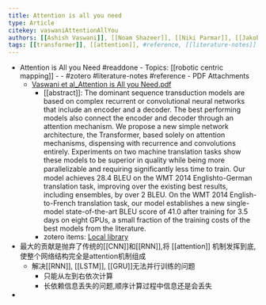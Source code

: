 ```yaml
---
title: Attention is all you need
type: Article
citekey: vaswaniAttentionAllYou
authors: [[Ashish Vaswani]], [[Noam Shazeer]], [[Niki Parmar]], [[Jakob Uszkoreit]], [[Llion Jones]], [[Aidan N Gomez]], [[Łukasz Kaiser]], [[Illia Polosukhin]]
tags: [[transformer]], [[attention]], #reference, [[literature-notes]]
---
```


- Attention is All you Need #readdone
        - Topics: [[robotic centric mapping]]
        -
        - #zotero #literature-notes #reference
        - PDF Attachments
    - [Vaswani et al_Attention is All you Need.pdf](zotero://open-pdf/library/items/LV4AMHPH)
        - [[abstract]]:
          The dominant sequence transduction models are based on complex recurrent or convolutional neural networks that include an encoder and a decoder. The best performing models also connect the encoder and decoder through an attention mechanism. We propose a new simple network architecture, the Transformer, based solely on attention mechanisms, dispensing with recurrence and convolutions entirely. Experiments on two machine translation tasks show these models to be superior in quality while being more parallelizable and requiring signiﬁcantly less time to train. Our model achieves 28.4 BLEU on the WMT 2014 Englishto-German translation task, improving over the existing best results, including ensembles, by over 2 BLEU. On the WMT 2014 English-to-French translation task, our model establishes a new single-model state-of-the-art BLEU score of 41.0 after training for 3.5 days on eight GPUs, a small fraction of the training costs of the best models from the literature.
        - zotero items: [Local library](zotero://select/items/1_XGLQP6PG)
- 最大的贡献是抛弃了传统的[[CNN]]和[[RNN]],将 [[attention]] 机制发挥到底,使整个网络结构完全是attention机制组成
    - 解决[[RNN]], [[LSTM]], [[GRU]]无法并行训练的问题
        - 只能从左到右依次计算
        - 长依赖信息丢失的问题,顺序计算过程中信息还是会丢失
-